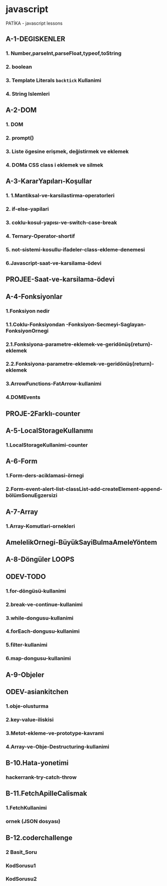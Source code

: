 # javascript
PATİKA - javascript lessons 

## A-1-DEGISKENLER
### 1. Number,parseInt,parseFloat,typeof,toString
### 2. boolean
### 3. Template Literals `backtick` Kullanimi
### 4. String Islemleri


##  A-2-DOM
### 1. DOM
### 2. prompt()
### 3. Liste ögesine erişmek, değistirmek ve eklemek
### 4. DOMa CSS class i eklemek ve silmek


##  A-3-KararYapıları-Koşullar
### 1. 1.Mantiksal-ve-karsilastirma-operatorleri
### 2. if-else-yapilari
### 3. coklu-kosul-yapısı-ve-switch-case-break
### 4. Ternary-Operator-shortif
### 5. not-sistemi-kosullu-ifadeler-class-ekleme-denemesi
### 6.Javascript-saat-ve-karsilama-ödevi
## PROJEE-Saat-ve-karsilama-ödevi


## A-4-Fonksiyonlar
### 1.Fonksiyon nedir
### 1.1.Coklu-Fonksiyondan -Fonksiyon-Secmeyi-Saglayan-FonksiyonOrnegi
### 2.1.Fonksiyona-parametre-eklemek-ve-geridönüş(return)-eklemek
### 2.2.Fonksiyona-parametre-eklemek-ve-geridönüş(return)-eklemek
### 3.ArrowFunctions-FatArrow-kullanimi
### 4.DOMEvents
## PROJE-2Farklı-counter


## A-5-LocalStorageKullanımı
### 1.LocalStorageKullanimi-counter


## A-6-Form
### 1.Form-ders-aciklamasi-örnegi
### 2.Form-event-alert-list-classList-add-createElement-append-bölümSonuEgzersizi


## A-7-Array
### 1.Array-Komutlari-ornekleri
## AmelelikOrnegi-BüyükSayiBulmaAmeleYöntem


## A-8-Döngüler LOOPS
## ODEV-TODO
### 1.for-döngüsü-kullanimi
### 2.break-ve-continue-kullanimi
### 3.while-dongusu-kullanimi 
### 4.forEach-dongusu-kullanimi
### 5.filter-kullanimi
### 6.map-dongusu-kullanimi


## A-9-Objeler
## ODEV-asiankitchen
### 1.obje-olusturma
### 2.key-value-iliskisi
### 3.Metot-ekleme-ve-prototype-kavrami
### 4.Array-ve-Obje-Destructuring-kullanimi


## B-10.Hata-yonetimi
### hackerrank-try-catch-throw


## B-11.FetchApiIleCalismak
### 1.FetchKullanimi
### ornek (JSON dosyası)


## B-12.coderchallenge
### 2 Basit_Soru
### KodSorusu1
### KodSorusu2


